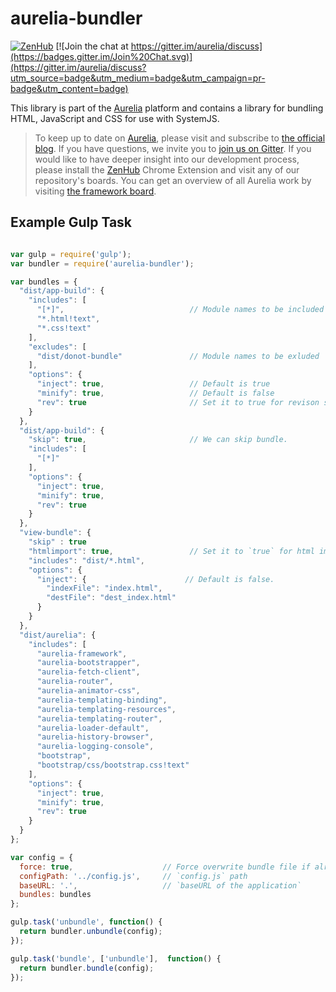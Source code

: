 # aurelia-bundler

[![ZenHub](https://raw.githubusercontent.com/ZenHubIO/support/master/zenhub-badge.png)](https://zenhub.io)
[![Join the chat at https://gitter.im/aurelia/discuss](https://badges.gitter.im/Join%20Chat.svg)](https://gitter.im/aurelia/discuss?utm_source=badge&utm_medium=badge&utm_campaign=pr-badge&utm_content=badge)

This library is part of the [Aurelia](http://www.aurelia.io/) platform and contains a library for bundling HTML, JavaScript and CSS for use with SystemJS.

> To keep up to date on [Aurelia](http://www.aurelia.io/), please visit and subscribe to [the official blog](http://blog.durandal.io/). If you have questions, we invite you to [join us on Gitter](https://gitter.im/aurelia/discuss). If you would like to have deeper insight into our development process, please install the [ZenHub](https://zenhub.io) Chrome Extension and visit any of our repository's boards. You can get an overview of all Aurelia work by visiting [the framework board](https://github.com/aurelia/framework#boards).

## Example Gulp Task  

```javascript

var gulp = require('gulp');
var bundler = require('aurelia-bundler');

var bundles = {
  "dist/app-build": {
    "includes": [
      "[*]",                            // Module names to be included in the bundle. May be a pattern too. eg. `*`, `**/**/*`, `[*]`
      "*.html!text",
      "*.css!text"
    ],
    "excludes": [
      "dist/donot-bundle"               // Module names to be exluded
    ],
    "options": {
      "inject": true,                   // Default is true
      "minify": true,                   // Default is false
      "rev": true                       // Set it to true for revison suport. Default is false
    }
  },
  "dist/app-build": {
    "skip": true,                       // We can skip bundle. 
    "includes": [
      "[*]"
    ],
    "options": {
      "inject": true,
      "minify": true,
      "rev": true
    }
  },
  "view-bundle": {
    "skip" : true
    "htmlimport": true,                 // Set it to `true` for html import based view bundle.
    "includes": "dist/*.html",
    "options": {
      "inject": {                      // Default is false.
        "indexFile": "index.html",
        "destFile": "dest_index.html"
      }
    }
  },
  "dist/aurelia": {
    "includes": [
      "aurelia-framework",
      "aurelia-bootstrapper",
      "aurelia-fetch-client",
      "aurelia-router",
      "aurelia-animator-css",
      "aurelia-templating-binding",
      "aurelia-templating-resources",
      "aurelia-templating-router",
      "aurelia-loader-default",
      "aurelia-history-browser",
      "aurelia-logging-console",
      "bootstrap",
      "bootstrap/css/bootstrap.css!text"
    ],
    "options": {
      "inject": true,
      "minify": true,
      "rev": true
    }
  }
};

var config = {
  force: true,                    // Force overwrite bundle file if already exists. Default false
  configPath: '../config.js',     // `config.js` path
  baseURL: '.',                   // `baseURL of the application` 
  bundles: bundles
};

gulp.task('unbundle', function() {
  return bundler.unbundle(config);
});

gulp.task('bundle', ['unbundle'],  function() {
  return bundler.bundle(config);
});

```
